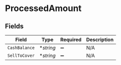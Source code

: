 # ProcessedAmount


## Fields

| Field              | Type               | Required           | Description        |
| ------------------ | ------------------ | ------------------ | ------------------ |
| `CashBalance`      | **string*          | :heavy_minus_sign: | N/A                |
| `SellToCover`      | **string*          | :heavy_minus_sign: | N/A                |